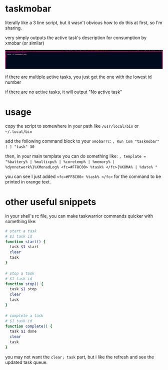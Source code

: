 # taskmobar
literally like a 3 line script, but it wasn't obvious how to do this at first, so I'm sharing.

very simply outputs the active task's description for consumption by xmobar (or similar)

![](taskmobar.png)

if there are multiple active tasks, you just get the one with the lowest id number

if there are no active tasks, it will output "No active task"

# usage
copy the script to somewhere in your path like `/usr/local/bin` or `~/.local/bin`

add the following command block to your `xmobarrc`:
`, Run Com "taskmobar" [ ] "task" 30`

then, in your main template you can do something like:
`, template = "%battery% | %multicpu% | %coretemp% | %memory% | %dynnetwork%}%XMonadLog% <fc=#FF8C00> %task% </fc>{%KOMA% | %date% "`

you can see I just added `<fc=#FF8C00> %task% </fc>` for the command to be printed in orange text.

# other useful snippets
in your shell's rc file, you can make taskwarrior commands quicker with something like:
```bash
# start a task
# $1 task id
function start() {
  task $1 start
  clear
  task
}

# stop a task
# $1 task id
function stop() {
  task $1 stop
  clear
  task
}

# complete a task
# $1 task id
function complete() {
  task $1 done
  clear
  task
}
```
you may not want the `clear; task` part, but i like the refresh and see the updated task queue.
